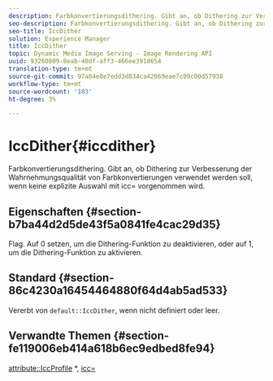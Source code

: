 ```yaml
---
description: Farbkonvertierungsdithering. Gibt an, ob Dithering zur Verbesserung der Wahrnehmungsqualität von Farbkonvertierungen verwendet werden soll, wenn keine explizite Auswahl mit icc= vorgenommen wird.
seo-description: Farbkonvertierungsdithering. Gibt an, ob Dithering zur Verbesserung der Wahrnehmungsqualität von Farbkonvertierungen verwendet werden soll, wenn keine explizite Auswahl mit icc= vorgenommen wird.
seo-title: IccDither
solution: Experience Manager
title: IccDither
topic: Dynamic Media Image Serving - Image Rendering API
uuid: 93260809-8eab-40df-aff3-466ee391d654
translation-type: tm+mt
source-git-commit: 97a84e8e7edd3d834ca42069eae7c09c00d57938
workflow-type: tm+mt
source-wordcount: '103'
ht-degree: 3%

---
```



# IccDither{#iccdither}

Farbkonvertierungsdithering. Gibt an, ob Dithering zur Verbesserung der Wahrnehmungsqualität von Farbkonvertierungen verwendet werden soll, wenn keine explizite Auswahl mit icc= vorgenommen wird.

## Eigenschaften {#section-b7ba44d2d5de43f5a0841fe4cac29d35}

Flag. Auf 0 setzen, um die Dithering-Funktion zu deaktivieren, oder auf 1, um die Dithering-Funktion zu aktivieren.

## Standard {#section-86c4230a16454464880f64d4ab5ad533}

Vererbt von `default::IccDither`, wenn nicht definiert oder leer.

## Verwandte Themen {#section-fe119006eb414a618b6ec9edbed8fe94}

[attribute::IccProfile](../../../../../is-api/image-catalog/image-serving-api-ref/c-image-catalog-reference/c-attributes-reference/r-iccprofilegray.md) *,  [icc=](../../../../../is-api/http-ref/image-serving-api-ref/c-http-protocol-reference/c-command-reference/r-icc.md#reference-182b5679e21e4df3b4d330535a5a7517)
